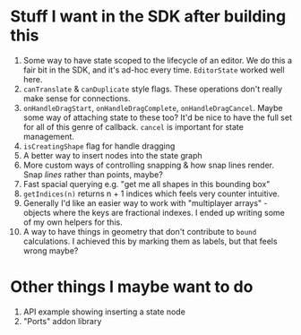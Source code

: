 # Stuff I want in the SDK after building this

1. Some way to have state scoped to the lifecycle of an editor. We do this a fair bit in the SDK, and it's ad-hoc every time. `EditorState` worked well here.
2. `canTranslate` & `canDuplicate` style flags. These operations don't really make sense for connections.
3. `onHandleDragStart`, `onHandleDragComplete`, `onHandleDragCancel`. Maybe some way of attaching state to these too? It'd be nice to have the full set for all of this genre of callback. `cancel` is important for state management.
4. `isCreatingShape` flag for handle dragging
5. A better way to insert nodes into the state graph
6. More custom ways of controlling snapping & how snap lines render. Snap _lines_ rather than points, maybe?
7. Fast spacial querying e.g. "get me all shapes in this bounding box"
8. `getIndices(n)` returns n + 1 indices which feels very counter intuitive.
9. Generally I'd like an easier way to work with "multiplayer arrays" - objects where the keys are fractional indexes. I ended up writing some of my own helpers for this.
10. A way to have things in geometry that don't contribute to `bound` calculations. I achieved this by marking them as labels, but that feels wrong maybe?

# Other things I maybe want to do

1. API example showing inserting a state node
2. "Ports" addon library
